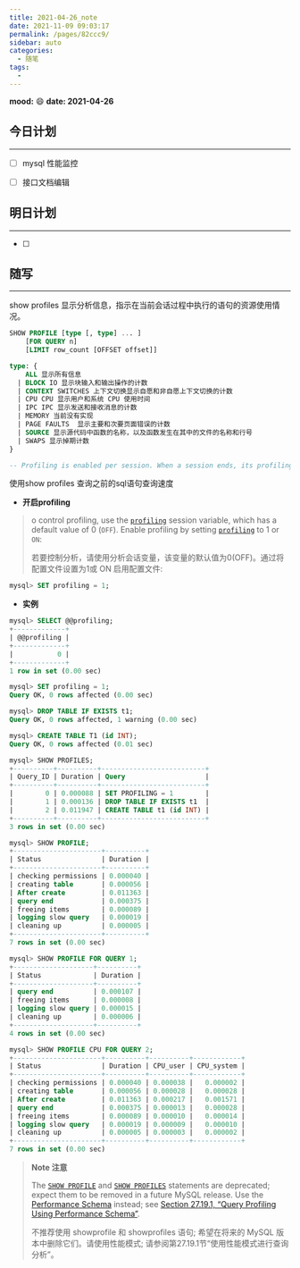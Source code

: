 ```yaml
---
title: 2021-04-26_note
date: 2021-11-09 09:03:17
permalink: /pages/82ccc9/
sidebar: auto
categories:
  - 随笔
tags:
  - 
---
```

**mood:** :smile:  																		**date: 2021-04-26**  
## 今日计划  
------
- [ ]  mysql 性能监控
- [ ]  接口文档编辑



## 明日计划  
------
- [ ]  
## 随写 
------

show profiles 显示分析信息，指示在当前会话过程中执行的语句的资源使用情况。

```sql
SHOW PROFILE [type [, type] ... ]
    [FOR QUERY n]
    [LIMIT row_count [OFFSET offset]]

type: {
    ALL 显示所有信息
  | BLOCK IO 显示块输入和输出操作的计数
  | CONTEXT SWITCHES 上下文切换显示自愿和非自愿上下文切换的计数
  | CPU CPU 显示用户和系统 CPU 使用时间
  | IPC IPC 显示发送和接收消息的计数
  | MEMORY 当前没有实现
  | PAGE FAULTS  显示主要和次要页面错误的计数
  | SOURCE 显示源代码中函数的名称，以及函数发生在其中的文件的名称和行号
  | SWAPS 显示掉期计数
}

-- Profiling is enabled per session. When a session ends, its profiling information is lost. 每个会话都启用分析。当会话结束时，其分析信息将丢失。
```

使用show profiles 查询之前的sql语句查询速度



- **开启profiling**

> o control profiling, use the [`profiling`](https://dev.mysql.com/doc/refman/8.0/en/server-system-variables.html#sysvar_profiling) session variable, which has a default value of 0 (`OFF`). Enable profiling by setting [`profiling`](https://dev.mysql.com/doc/refman/8.0/en/server-system-variables.html#sysvar_profiling) to 1 or `ON`:
>
> 若要控制分析，请使用分析会话变量，该变量的默认值为0(OFF)。通过将配置文件设置为1或 ON 启用配置文件:

```sql
mysql> SET profiling = 1;
```

- **实例**

```sql
mysql> SELECT @@profiling;
+-------------+
| @@profiling |
+-------------+
|           0 |
+-------------+
1 row in set (0.00 sec)

mysql> SET profiling = 1;
Query OK, 0 rows affected (0.00 sec)

mysql> DROP TABLE IF EXISTS t1;
Query OK, 0 rows affected, 1 warning (0.00 sec)

mysql> CREATE TABLE T1 (id INT);
Query OK, 0 rows affected (0.01 sec)

mysql> SHOW PROFILES;
+----------+----------+--------------------------+
| Query_ID | Duration | Query                    |
+----------+----------+--------------------------+
|        0 | 0.000088 | SET PROFILING = 1        |
|        1 | 0.000136 | DROP TABLE IF EXISTS t1  |
|        2 | 0.011947 | CREATE TABLE t1 (id INT) |
+----------+----------+--------------------------+
3 rows in set (0.00 sec)

mysql> SHOW PROFILE;
+----------------------+----------+
| Status               | Duration |
+----------------------+----------+
| checking permissions | 0.000040 |
| creating table       | 0.000056 |
| After create         | 0.011363 |
| query end            | 0.000375 |
| freeing items        | 0.000089 |
| logging slow query   | 0.000019 |
| cleaning up          | 0.000005 |
+----------------------+----------+
7 rows in set (0.00 sec)

mysql> SHOW PROFILE FOR QUERY 1;
+--------------------+----------+
| Status             | Duration |
+--------------------+----------+
| query end          | 0.000107 |
| freeing items      | 0.000008 |
| logging slow query | 0.000015 |
| cleaning up        | 0.000006 |
+--------------------+----------+
4 rows in set (0.00 sec)

mysql> SHOW PROFILE CPU FOR QUERY 2;
+----------------------+----------+----------+------------+
| Status               | Duration | CPU_user | CPU_system |
+----------------------+----------+----------+------------+
| checking permissions | 0.000040 | 0.000038 |   0.000002 |
| creating table       | 0.000056 | 0.000028 |   0.000028 |
| After create         | 0.011363 | 0.000217 |   0.001571 |
| query end            | 0.000375 | 0.000013 |   0.000028 |
| freeing items        | 0.000089 | 0.000010 |   0.000014 |
| logging slow query   | 0.000019 | 0.000009 |   0.000010 |
| cleaning up          | 0.000005 | 0.000003 |   0.000002 |
+----------------------+----------+----------+------------+
7 rows in set (0.00 sec)


```



> **Note 注意**
>
> The [`SHOW PROFILE`](https://dev.mysql.com/doc/refman/8.0/en/show-profile.html) and [`SHOW PROFILES`](https://dev.mysql.com/doc/refman/8.0/en/show-profiles.html) statements are deprecated; expect them to be removed in a future MySQL release. Use the [Performance Schema](https://dev.mysql.com/doc/refman/8.0/en/performance-schema.html) instead; see [Section 27.19.1, “Query Profiling Using Performance Schema”](https://dev.mysql.com/doc/refman/8.0/en/performance-schema-query-profiling.html).
>
> 不推荐使用 showprofile 和 showprofiles 语句; 希望在将来的 MySQL 版本中删除它们。请使用性能模式; 请参阅第27.19.1节“使用性能模式进行查询分析”。